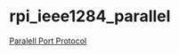 # rpi_ieee1284_parallel

[Paralell Port Protocol](https://htmlpreview.github.io/?https://github.com/deanhuff/rpi_ieee1284_parallel/blob/main/1284_proto_docs/index.html)
